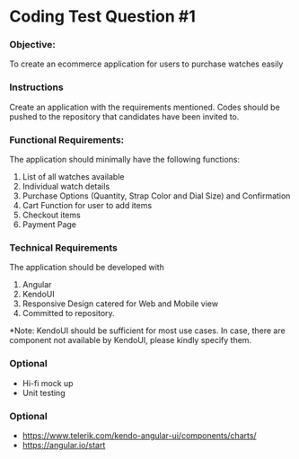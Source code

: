 # Coding Test Question #1 #
### Objective: ###
To create an ecommerce application for users to purchase watches easily

### Instructions ###
Create an application with the requirements mentioned. Codes should be pushed to the repository that candidates have been invited to. 

### Functional Requirements: ###
The application should minimally have the following functions: 

  1.	List of all watches available 
  2.	Individual watch details
  3.	Purchase Options (Quantity, Strap Color and Dial Size) and Confirmation
  4.	Cart Function for user to add items
  5.	Checkout items 
  6.	Payment Page

### Technical Requirements ###
The application should be developed with 

  1.	Angular	
  1.	KendoUI 
  1.	Responsive Design catered for Web and Mobile view
  1.	Committed to repository.

*Note: KendoUI should be sufficient for most use cases. In case, there are component not available by KendoUI, please kindly specify them.   
  
### Optional ###
  * Hi-fi mock up
  * Unit testing

  
### Optional 
  * https://www.telerik.com/kendo-angular-ui/components/charts/
  * https://angular.io/start
